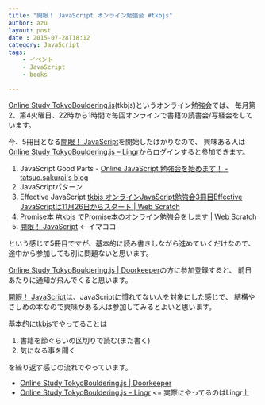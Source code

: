 ```yaml
---
title: "開眼！ JavaScript オンライン勉強会 #tkbjs"
author: azu
layout: post
date : 2015-07-28T18:12
category: JavaScript
tags:
    - イベント
    - JavaScript
    - books

---
```


[Online Study TokyoBouldering.js](https://tkbjs.doorkeeper.jp/ "Online Study TokyoBouldering.js | Doorkeeper")(tkbjs)というオンライン勉強会では、
毎月第2、第4火曜日、22時から1時間で毎回オンラインで書籍の読書会/写経会をしています。

今、5冊目となる[開眼！ JavaScript](http://www.oreilly.co.jp/books/9784873116211/ "開眼！ JavaScript")を開始したばかりなので、
興味ある人は[Online Study TokyoBouldering.js – Lingr](http://lingr.com/room/tkbjs "Online Study TokyoBouldering.js – Lingr")からログインすると参加できます。

1. JavaScript Good Parts - [Online JavaScript 勉強会を始めます！ - tatsuo.sakurai&#39;s blog](http://t2os.hatenablog.com/entry/20100708/1278561934 "Online JavaScript 勉強会を始めます！ - tatsuo.sakurai&#39;s blog")
2. JavaScriptパターン
3. Effective JavaScript [tkbjs オンラインJavaScript勉強会3冊目Effective JavaScriptは11月26日からスタート | Web Scratch](https://efcl.info/2013/1126/res3486/)
4. Promise本 [#tkbjs でPromise本のオンライン勉強会をします | Web Scratch](https://efcl.info/2014/11/17/tkbjs-promises-book/)
5. [開眼！ JavaScript](http://www.oreilly.co.jp/books/9784873116211/ "開眼！ JavaScript") <- イマココ

という感じで5冊目ですが、基本的に読み書きしながら進めていくだけなので、
途中から参加しても別に問題ないと思います。

[Online Study TokyoBouldering.js | Doorkeeper](https://tkbjs.doorkeeper.jp/ "Online Study TokyoBouldering.js | Doorkeeper")の方に参加登録すると、
前日あたりに通知が飛んでくると思います。

[開眼！ JavaScript](http://www.oreilly.co.jp/books/9784873116211/ "開眼！ JavaScript")は、JavaScriptに慣れてない人を対象にした感じで、
結構やさしめの本なので興味がある人は参加してみるとよいと思います。

基本的に[tkbjs][]でやってることは

1. 書籍を節ぐらいの区切りで読む(また書く)
2. 気になる事を聞く

を繰り返す感じの流れでやっています。

- [Online Study TokyoBouldering.js | Doorkeeper](https://tkbjs.doorkeeper.jp/ "Online Study TokyoBouldering.js | Doorkeeper")
- [Online Study TokyoBouldering.js – Lingr](http://lingr.com/room/tkbjs "Online Study TokyoBouldering.js – Lingr") <= 実際にやってるのはLingr上


[tkbjs]: http://lingr.com/room/tkbjs "Online Study TokyoBouldering.js"
[#tkbjs]: https://twitter.com/search?q=%23tkbjs "#tkbjs"
